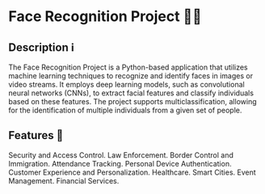 # Face Recognition Project 👤👥

## Description ℹ️

The Face Recognition Project is a Python-based application that utilizes machine learning techniques to recognize and identify faces in images or video streams. It employs deep learning models, such as convolutional neural networks (CNNs), to extract facial features and classify individuals based on these features. The project supports multiclassification, allowing for the identification of multiple individuals from a given set of people.

## Features 🚀

Security and Access Control.
Law Enforcement.
Border Control and Immigration.
Attendance Tracking.
Personal Device Authentication.
Customer Experience and Personalization.
Healthcare.
Smart Cities.
Event Management.
Financial Services.
  
